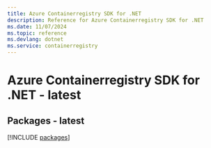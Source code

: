 ```yaml
---
title: Azure Containerregistry SDK for .NET
description: Reference for Azure Containerregistry SDK for .NET
ms.date: 11/07/2024
ms.topic: reference
ms.devlang: dotnet
ms.service: containerregistry
---
```

# Azure Containerregistry SDK for .NET - latest
## Packages - latest
[!INCLUDE [packages](containerregistry-index.md)]